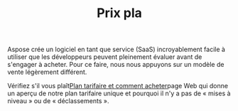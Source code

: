 ﻿---
title: Prix pla
second_title: Aspose.Cells Cloud Documen
type: docs
url: /fr/pricing-plan/
description: Aspose.Cells Cloud prend en charge Excel pour créer, convertir, fusionner, diviser, protéger, opération d'objet interne, etc.
weight: 70
kwords: Excel, Office Cloud, REST API, feuille de calcul, PDF, CSV, Json, Markdwon, plan tarifaire
---
Aspose crée un logiciel en tant que service (SaaS) incroyablement facile à utiliser que les développeurs peuvent pleinement évaluer avant de s'engager à acheter. Pour ce faire, nous nous appuyons sur un modèle de vente légèrement différent.

 Vérifiez s'il vous plaît[Plan tarifaire et comment acheter](https://purchase.aspose.cloud/buy)page Web qui donne un aperçu de notre plan tarifaire unique et pourquoi il n'y a pas de « mises à niveau » ou de « déclassements ».


